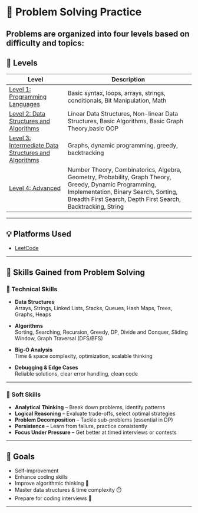 # 🧠 Problem Solving Practice

Problems are organized into **four levels** based on difficulty and topics:
---

## 🚀 Levels



| Level | Description |
|-------|-------------|
| [Level 1: Programming Languages](./level-1-beginne)     | Basic syntax, loops, arrays, strings, conditionals, Bit Manipulation, Math |
| [Level 2: Data Structures and Algorithms](./level-2-intermediate) | Linear Data Structures, Non-linear Data Structures, Basic Algorithms, Basic Graph Theory,basic OOP |
| [Level 3: Intermediate Data Structures and Algorithms](./level-3-advanced)     | Graphs, dynamic programming, greedy, backtracking |
| [Level 4: Advanced](./level-4-expert)         | Number Theory, Combinatorics, Algebra, Geometry, Probability, Graph Theory, Greedy, Dynamic Programming, Implementation, Binary Search, Sorting, Breadth First Search, Depth First Search, Backtracking, String |

---

## 💡 Platforms Used

- [LeetCode](https://leetcode.com/)

---
## 🧠 Skills Gained from Problem Solving

### 🔹 Technical Skills

- **Data Structures**  
  Arrays, Strings, Linked Lists, Stacks, Queues, Hash Maps, Trees, Graphs, Heaps

- **Algorithms**  
  Sorting, Searching, Recursion, Greedy, DP, Divide and Conquer, Sliding Window, Graph Traversal (DFS/BFS)

- **Big-O Analysis**  
  Time & space complexity, optimization, scalable thinking

- **Debugging & Edge Cases**  
  Reliable solutions, clear error handling, clean code

---

### 🔹 Soft Skills

- **Analytical Thinking** – Break down problems, identify patterns  
- **Logical Reasoning** – Evaluate trade-offs, select optimal strategies  
- **Problem Decomposition** – Tackle sub-problems (essential in DP)  
- **Persistence** – Learn from failure, practice consistently  
- **Focus Under Pressure** – Get better at timed interviews or contests

---
## 📌 Goals

- Self-improvement
- Enhance coding skills
- Improve algorithmic thinking 🧩
- Master data structures & time complexity ⏱️  
- Prepare for coding interviews 💼  
 
---
